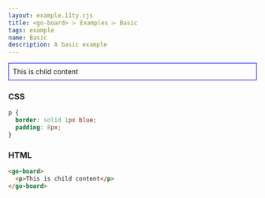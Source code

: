 ```yaml
---
layout: example.11ty.cjs
title: <go-board> ⌲ Examples ⌲ Basic
tags: example
name: Basic
description: A basic example
---
```


<style>
  go-board p {
    border: solid 1px blue;
    padding: 8px;
  }
</style>
<go-board>
  <p>This is child content</p>
</go-board>

<h3>CSS</h3>

```css
p {
  border: solid 1px blue;
  padding: 8px;
}
```

<h3>HTML</h3>

```html
<go-board>
  <p>This is child content</p>
</go-board>
```
